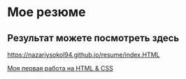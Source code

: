 # Мое резюме
## Результат можете посмотреть здесь 
https://nazariysokol94.github.io/resume/index.HTML

[Моя первая работа на HTML & CSS](https://nazariysokol94.github.io/resume/index.HTML)
